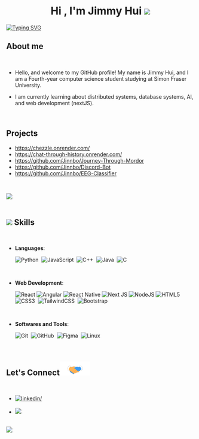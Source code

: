 <h1 align="center"><b>Hi , I'm Jimmy Hui </b><img src="https://media.giphy.com/media/hvRJCLFzcasrR4ia7z/giphy.gif" width="35"></h1>

[![Typing SVG](https://readme-typing-svg.demolab.com?font=Fira+Code&pause=1000&width=435&lines=Computer+Science+Student)](https://git.io/typing-svg)

	
##  **About me**


<br>


- Hello, and welcome to my GitHub profile! My name is Jimmy Hui, and I am a Fourth-year computer science student studying at Simon Fraser University.

- I am currently learning about distributed systems, database systems, AI, and web development (nextJS). 

<br>

## **Projects**
- https://chezzle.onrender.com/
- https://chat-through-history.onrender.com/
- https://github.com/Jinnbo/Journey-Through-Mordor
- https://github.com/Jinnbo/Discord-Bot
- https://github.com/Jinnbo/EEG-Classifier

<br>

<img src="https://user-images.githubusercontent.com/73097560/115834477-dbab4500-a447-11eb-908a-139a6edaec5c.gif"><br><br>

## <img src="https://media2.giphy.com/media/QssGEmpkyEOhBCb7e1/giphy.gif?cid=ecf05e47a0n3gi1bfqntqmob8g9aid1oyj2wr3ds3mg700bl&rid=giphy.gif" width ="25"><b> Skills</b>
<br>

<p align="center">

- **Languages**:

    ![Python](https://img.shields.io/badge/python-3670A0?style=for-the-badge&logo=python&logoColor=ffdd54)&nbsp;
    ![JavaScript](https://img.shields.io/badge/JavaScript%20-%23F7DF1E.svg?style=for-the-badge&logo=javascript&logoColor=black)&nbsp;
    ![C++](https://img.shields.io/badge/c++-%2300599C.svg?style=for-the-badge&logo=c%2B%2B&logoColor=white)&nbsp;
    ![Java](https://img.shields.io/badge/java-%23ED8B00.svg?style=for-the-badge&logo=openjdk&logoColor=white)&nbsp;
    ![C](https://img.shields.io/badge/c-%2300599C.svg?style=for-the-badge&logo=c&logoColor=white)&nbsp;


<br>   
    
- **Web Development**:

   ![React](https://img.shields.io/badge/react-%2320232a.svg?style=for-the-badge&logo=react&logoColor=%2361DAFB)
   ![Angular](https://img.shields.io/badge/angular-%23DD0031.svg?style=for-the-badge&logo=angular&logoColor=white)
   ![React Native](https://img.shields.io/badge/react_native-%2320232a.svg?style=for-the-badge&logo=react&logoColor=%2361DAFB)
   ![Next JS](https://img.shields.io/badge/Next-black?style=for-the-badge&logo=next.js&logoColor=white)
   ![NodeJS](https://img.shields.io/badge/node.js-6DA55F?style=for-the-badge&logo=node.js&logoColor=white)
   ![HTML5](https://img.shields.io/badge/HTML5%20-%23E34F26.svg?style=for-the-badge&logo=html5&logoColor=white)&nbsp;
   ![CSS3](https://img.shields.io/badge/CSS%20-%231572B6.svg?style=for-the-badge&logo=css3&logoColor=white)&nbsp;
   ![TailwindCSS](https://img.shields.io/badge/-Tailwind_CSS-38B2AC?style=for-the-badge&logo=tailwind-css&logoColor=white)&nbsp;
   ![Bootstrap](https://img.shields.io/badge/bootstrap-%238511FA.svg?style=for-the-badge&logo=bootstrap&logoColor=white)

<br>

- **Softwares and Tools**:

    ![Git](https://img.shields.io/badge/git-%23F05033.svg?style=for-the-badge&logo=git&logoColor=white)&nbsp;
    ![GitHub](https://img.shields.io/badge/github-%23121011.svg?style=for-the-badge&logo=github&logoColor=white)&nbsp;
    ![Figma](https://img.shields.io/badge/Figma-F24E1E?style=for-the-badge&logo=figma&logoColor=white)&nbsp;
    ![Linux](https://img.shields.io/badge/Linux-FCC624?style=for-the-badge&logo=linux&logoColor=black)&nbsp;



<br>

## <b> Let's Connect</b><img src="./assets/handshake.gif" width ="80">
<br>
<div align='left'>

<ul>

<li>
    <a href="https://www.linkedin.com/in/jimmy-hui-8ab1a7223/" target="_blank">
        <img src="https://img.shields.io/badge/linkedin:  Jimmy Hui-0077B5.svg?color=405DE6&style=for-the-badge&logo=linkedin&logoColor=white" alt=linkedin/>
    </a>
</li>

<br>

<li>
    <a href="mailto:jimmyhui92012@gmail.com" target="_blank">
        <img src="https://img.shields.io/badge/gmail:  jimmyhui92012-%23EA4335.svg?style=for-the-badge&logo=gmail&logoColor=white" t=mail/>
    </a>
</li>
	
</ul>
</div>

<br>
<img src="https://user-images.githubusercontent.com/73097560/115834477-dbab4500-a447-11eb-908a-139a6edaec5c.gif">
<br>

